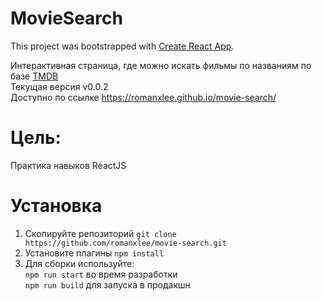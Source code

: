 # MovieSearch    
This project was bootstrapped with [Create React App](https://github.com/facebook/create-react-app).   
   
Интерактивная страница, где можно искать фильмы по названиям по базе [TMDB](https://www.themoviedb.org/)    
Текущая версия v0.0.2   
Доступно по ссылке https://romanxlee.github.io/movie-search/    
   
# Цель:   
Практика навыков ReactJS    
   
# Установка   
1. Скопируйте репозиторий  `git clone https://github.com/romanxlee/movie-search.git`
2. Установите плагины `npm install`
3. Для сборки используйте:   
`npm run start` во время разработки   
`npm run build` для запуска в продакшн   
